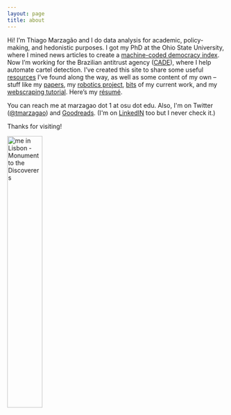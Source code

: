 ```yaml
---
layout: page
title: about
---
```


Hi! I’m Thiago Marzagão and I do data analysis for academic, policy-making, and hedonistic purposes. I got my PhD at the Ohio State University, where I mined news articles to create a [machine-coded democracy index](http://ssrn.com/abstract=2412325). Now I’m working for the Brazilian antitrust agency ([CADE](http://cade.gov.br/)), where I help automate cartel detection. I’ve created this site to share some useful [resources](http://thiagomarzagao.com/resources/) I’ve found along the way, as well as some content of my own – stuff like my [papers](http://thiagomarzagao.com/papers/), my [robotics project](https://github.com/thiagomarzagao/ev3py), [bits](http://thiagomarzagao.com/2015/12/14/classifying-government-expenditures/) of my current work, and my [webscraping tutorial](http://thiagomarzagao.com/resources#selenium). Here’s my [résumé](https://s3.amazonaws.com/thiagomarzagao/resume_ThiagoMarzagao.pdf).

You can reach me at marzagao dot 1 at osu dot edu. Also, I'm on Twitter ([@tmarzagao](https://twitter.com/tmarzagao)) and [Goodreads](https://www.goodreads.com/review/list/45921922-thiago-marzag-o?shelf=read&sort=date_read). (I'm on [LinkedIN](https://br.linkedin.com/in/thiago-marzag%C3%A3o-101084b0) too but I never check it.)

Thanks for visiting!

<img src="http://i.imgur.com/7L0c53hl.jpg" title="me in Lisbon - Monument to the Discoverers" height="40%" width="40%" />